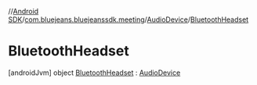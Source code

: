 //[Android SDK](../../index.md)/[com.bluejeans.bluejeanssdk.meeting](../../index.md)/[AudioDevice](../index.md)/[BluetoothHeadset](index.md)



# BluetoothHeadset  
 [androidJvm] object [BluetoothHeadset](index.md) : [AudioDevice](../index.md)   

